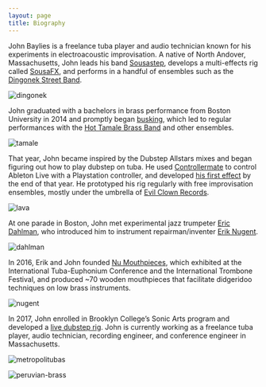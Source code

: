```yaml
---
layout: page
title: Biography
---
```


John Baylies is a freelance tuba player and audio technician known for his experiments in electroacoustic improvisation. A native of North Andover, Massachusetts, John leads his band [Sousastep](https://www.youtube.com/@sousastep), develops a multi-effects rig called [SousaFX](https://sousastep.github.io/SousaFX-docs/index.html), and performs in a handful of ensembles such as the [Dingonek Street Band](https://www.dingonekbrass.com/).

![dingonek](../images/dingonek.jpg)

John graduated with a bachelors in brass performance from Boston University in 2014 and promptly began [busking](../images/subway.png), which led to regular performances with the [Hot Tamale Brass Band](https://www.youtube.com/watch?v=GyNMEuwx758) and other ensembles. 

![tamale](../images/tamale.jpg)

That year, John became inspired by the Dubstep Allstars mixes and began figuring out how to play dubstep on tuba. He used [Controllermate](../images/controllermate.jpg) to control Ableton Live with a Playstation controller, and developed [his first effect](https://www.youtube.com/watch?v=O0IExQclhTE) by the end of that year. He prototyped his rig regularly with free improvisation ensembles, mostly under the umbrella of [Evil Clown Records](https://www.giantevilclown.com/).

![lava](../images/lava.jpg)

At one parade in Boston, John met experimental jazz trumpeter [Eric Dahlman](http://rippedecho.com/), who introduced him to instrument repairman/inventer [Erik Nugent](https://www.instagram.com/fluteworksseattle/). 

![dahlman](../images/john-and-eric.jpg)

In 2016, Erik and John founded [Nu Mouthpieces](https://www.kickstarter.com/projects/1615538060/nu-mouthpieces-bridge-low-brass-and-didgeridoo-tec), which exhibited at the International Tuba-Euphonium Conference and the International Trombone Festival, and produced ~70 wooden mouthpieces that facilitate didgeridoo techniques on low brass instruments.

![nugent](../images/nugent.jpg)

In 2017, John enrolled in Brooklyn College’s Sonic Arts program and developed a [live dubstep rig](https://github.com/jbaylies/sousastep#readme). John is currently working as a freelance tuba player, audio technician, recording engineer, and conference engineer in Massachusetts.

![metropolitubas](../images/metropolitubas.jpg)

![peruvian-brass](../images/peruvian-brass.jpg)
